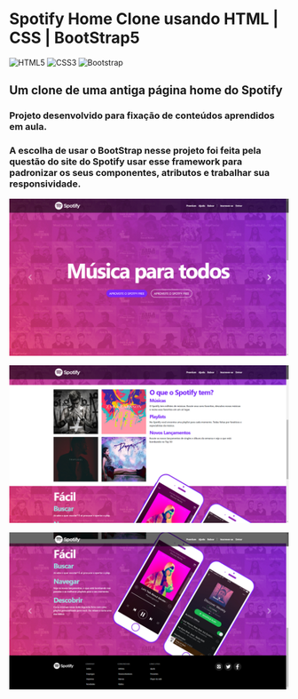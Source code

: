 # Spotify Home Clone usando HTML | CSS | BootStrap5 

![HTML5](https://img.shields.io/badge/html5-%23E34F26.svg?style=for-the-badge&logo=html5&logoColor=white) ![CSS3](https://img.shields.io/badge/css3-%231572B6.svg?style=for-the-badge&logo=css3&logoColor=white) ![Bootstrap](https://img.shields.io/badge/bootstrap-%238511FA.svg?style=for-the-badge&logo=bootstrap&logoColor=white)

## Um clone de uma antiga página home do Spotify
### Projeto desenvolvido para fixação de conteúdos aprendidos em aula.
### A escolha de usar o BootStrap nesse projeto foi feita pela questão do site do Spotify usar esse framework para padronizar os seus componentes, atributos e trabalhar sua responsividade.

<p>
    <img src="img/to-README/1.png">
</p>

<p>
    <img src="img/to-README/2.png">
</p>
<p>
    <img src="img/to-README/3.png">
</p>
